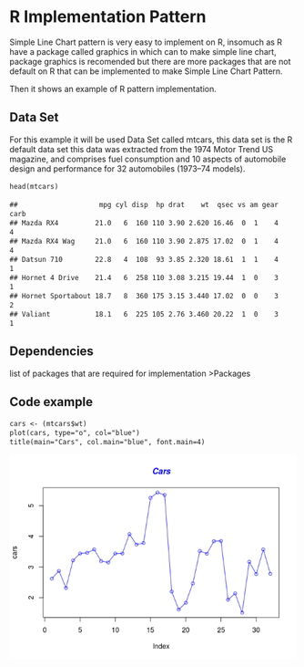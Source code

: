 R Implementation Pattern
========================

Simple Line Chart pattern is very easy to implement on R, insomuch as R
have a package called graphics in which can to make simple line chart,
package graphics is recomended but there are more packages that are not
default on R that can be implemented to make Simple Line Chart Pattern.

Then it shows an example of R pattern implementation.

Data Set
--------

For this example it will be used Data Set called mtcars, this data set
is the R default data set this data was extracted from the 1974 Motor
Trend US magazine, and comprises fuel consumption and 10 aspects of
automobile design and performance for 32 automobiles (1973–74 models).

    head(mtcars)

    ##                    mpg cyl disp  hp drat    wt  qsec vs am gear carb
    ## Mazda RX4         21.0   6  160 110 3.90 2.620 16.46  0  1    4    4
    ## Mazda RX4 Wag     21.0   6  160 110 3.90 2.875 17.02  0  1    4    4
    ## Datsun 710        22.8   4  108  93 3.85 2.320 18.61  1  1    4    1
    ## Hornet 4 Drive    21.4   6  258 110 3.08 3.215 19.44  1  0    3    1
    ## Hornet Sportabout 18.7   8  360 175 3.15 3.440 17.02  0  0    3    2
    ## Valiant           18.1   6  225 105 2.76 3.460 20.22  1  0    3    1

Dependencies
------------

list of packages that are required for implementation &gt;Packages

Code example
------------

    cars <- (mtcars$wt)
    plot(cars, type="o", col="blue")
    title(main="Cars", col.main="blue", font.main=4)

![](A21Simple_Line_Charts_files/figure-markdown_strict/unnamed-chunk-2-1.png)<!-- -->
